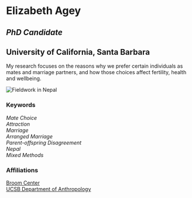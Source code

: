# Elizabeth Agey
## _PhD Candidate_
## University of California, Santa Barbara

My research focuses on the reasons why we prefer certain individuals as mates and marriage partners, and how those choices affect fertility, health  and wellbeing. 

![Fieldwork in Nepal](/images/lizagey.jpg)

### Keywords  
_Mate Choice_  
_Attraction_  
_Marriage_  
_Arranged Marriage_  
_Parent-offspring Disagreement_  
_Nepal_  
_Mixed Methods_  



### Affiliations

[Broom Center](https://broomcenter.ucsb.edu/people/elizabeth-agey)  
[UCSB Department of Anthropology](https://anth.ucsb.edu/people/elizabeth-agey)